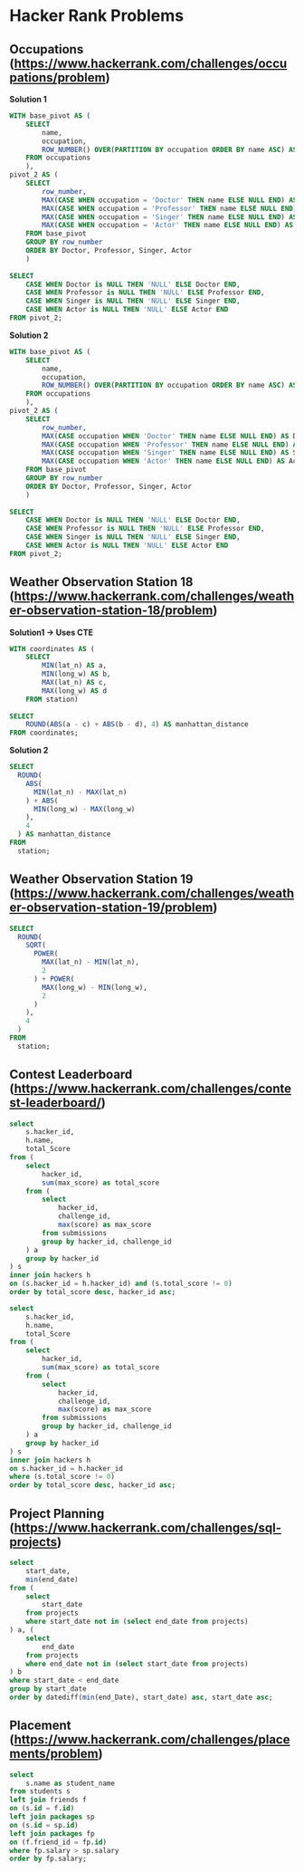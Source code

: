 # Hacker Rank Problems

## Occupations (https://www.hackerrank.com/challenges/occupations/problem)

**Solution 1**

```sql
WITH base_pivot AS (
    SELECT
        name,
        occupation,
        ROW_NUMBER() OVER(PARTITION BY occupation ORDER BY name ASC) AS row_number
    FROM occupations
    ),
pivot_2 AS (
    SELECT
        row_number,
        MAX(CASE WHEN occupation = 'Doctor' THEN name ELSE NULL END) AS Doctor,
        MAX(CASE WHEN occupation = 'Professor' THEN name ELSE NULL END) AS Professor,
        MAX(CASE WHEN occupation = 'Singer' THEN name ELSE NULL END) AS Singer,
        MAX(CASE WHEN occupation = 'Actor' THEN name ELSE NULL END) AS Actor
    FROM base_pivot
    GROUP BY row_number
    ORDER BY Doctor, Professor, Singer, Actor
    )
    
SELECT 
    CASE WHEN Doctor is NULL THEN 'NULL' ELSE Doctor END,
    CASE WHEN Professor is NULL THEN 'NULL' ELSE Professor END,
    CASE WHEN Singer is NULL THEN 'NULL' ELSE Singer END,
    CASE WHEN Actor is NULL THEN 'NULL' ELSE Actor END
FROM pivot_2;
```
**Solution 2**
```sql
WITH base_pivot AS (
    SELECT
        name,
        occupation,
        ROW_NUMBER() OVER(PARTITION BY occupation ORDER BY name ASC) AS row_number
    FROM occupations
    ),
pivot_2 AS (
    SELECT
        row_number,
        MAX(CASE occupation WHEN 'Doctor' THEN name ELSE NULL END) AS Doctor,
        MAX(CASE occupation WHEN 'Professor' THEN name ELSE NULL END) AS Professor,
        MAX(CASE occupation WHEN 'Singer' THEN name ELSE NULL END) AS Singer,
        MAX(CASE occupation WHEN 'Actor' THEN name ELSE NULL END) AS Actor
    FROM base_pivot
    GROUP BY row_number
    ORDER BY Doctor, Professor, Singer, Actor
    )
    
SELECT 
    CASE WHEN Doctor is NULL THEN 'NULL' ELSE Doctor END,
    CASE WHEN Professor is NULL THEN 'NULL' ELSE Professor END,
    CASE WHEN Singer is NULL THEN 'NULL' ELSE Singer END,
    CASE WHEN Actor is NULL THEN 'NULL' ELSE Actor END
FROM pivot_2;
```

## Weather Observation Station 18 (https://www.hackerrank.com/challenges/weather-observation-station-18/problem)
**Solution1 -> Uses CTE**
```sql
WITH coordinates AS (
    SELECT 
        MIN(lat_n) AS a,
        MIN(long_w) AS b,
        MAX(lat_n) AS c,
        MAX(long_w) AS d
    FROM station)
    
SELECT
    ROUND(ABS(a - c) + ABS(b - d), 4) AS manhattan_distance
FROM coordinates;
```
**Solution 2**
```sql
SELECT 
  ROUND(
    ABS(
      MIN(lat_n) - MAX(lat_n)
    ) + ABS(
      MIN(long_w) - MAX(long_w)
    ), 
    4
  ) AS manhattan_distance 
FROM 
  station;
```

## Weather Observation Station 19 (https://www.hackerrank.com/challenges/weather-observation-station-19/problem)
```sql
SELECT 
  ROUND(
    SQRT(
      POWER(
        MAX(lat_n) - MIN(lat_n), 
        2
      ) + POWER(
        MAX(long_w) - MIN(long_w), 
        2
      )
    ), 
    4
  ) 
FROM 
  station;
```

## Contest Leaderboard (https://www.hackerrank.com/challenges/contest-leaderboard/)
```sql
select
    s.hacker_id,
    h.name,
    total_Score
from (
    select
        hacker_id,
        sum(max_score) as total_score
    from (
        select 
            hacker_id,
            challenge_id,
            max(score) as max_score
        from submissions
        group by hacker_id, challenge_id
    ) a
    group by hacker_id
) s
inner join hackers h
on (s.hacker_id = h.hacker_id) and (s.total_score != 0)
order by total_score desc, hacker_id asc;
```

```sql
select
    s.hacker_id,
    h.name,
    total_Score
from (
    select
        hacker_id,
        sum(max_score) as total_score
    from (
        select 
            hacker_id,
            challenge_id,
            max(score) as max_score
        from submissions
        group by hacker_id, challenge_id
    ) a
    group by hacker_id
) s
inner join hackers h
on s.hacker_id = h.hacker_id
where (s.total_score != 0)
order by total_score desc, hacker_id asc;
```
## Project Planning (https://www.hackerrank.com/challenges/sql-projects)
```sql
select
    start_date,
    min(end_date)
from (
    select
        start_date
    from projects
    where start_date not in (select end_date from projects)
) a, (
    select
        end_date
    from projects
    where end_date not in (select start_date from projects)
) b
where start_date < end_date
group by start_date
order by datediff(min(end_Date), start_date) asc, start_date asc;
```

## Placement (https://www.hackerrank.com/challenges/placements/problem)
```sql
select
    s.name as student_name
from students s
left join friends f
on (s.id = f.id)
left join packages sp
on (s.id = sp.id)
left join packages fp
on (f.friend_id = fp.id)
where fp.salary > sp.salary
order by fp.salary;
```
